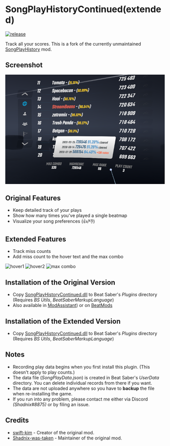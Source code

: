 ﻿# SongPlayHistoryContinued(extended)

[![release](https://img.shields.io/github/release/Shadnix-was-taken/BeatSaber-SongPlayHistoryContinued.svg)](https://github.com/Shadnix-was-taken/BeatSaber-SongPlayHistoryContinued)

Track all your scores. This is a fork of the currently unmaintained [SongPlayHistory](https://github.com/swift-kim/SongPlayHistory) mod.

## Screenshot

![Screenshot](Screenshot.png)

## Original Features

- Keep detailed track of your plays
- Show how many times you've played a single beatmap
- Visualize your song preferences (👍/👎)

## Extended Features
- Track miss counts
- Add miss count to the hover text and the max combo

![hover1](https://user-images.githubusercontent.com/86054813/132974076-e95b8ee9-0e36-49e6-a7f6-28cf983983a0.png)
![hover2](https://user-images.githubusercontent.com/86054813/132974178-5a64ea43-24ff-45ac-a196-2e17e7749024.png)
![max combo](https://user-images.githubusercontent.com/86054813/132974188-2a3af5e4-959f-458c-b985-e471cb67f945.png)


## Installation of the Original Version

- Copy [SongPlayHistoryContinued.dll](https://github.com/Shadnix-was-taken/BeatSaber-SongPlayHistoryContinued/releases) to Beat Saber's _Plugins_ directory (Requires _BS Utils_, _BeatSaberMarkupLanguage_)
- Also available in [ModAssistant](https://github.com/Assistant/ModAssistant)) or on [BeatMods](https://beatmods.com/#/mods)

## Installation of the Extended Version

- Copy [SongPlayHistoryContinued.dll](https://github.com/rakkyo150/BeatSaber-SongPlayHistoryContinued/releases) to Beat Saber's _Plugins_ directory (Requires _BS Utils_, _BeatSaberMarkupLanguage_)

## Notes

- Recording play data begins when you first install this plugin. (This doesn't apply to play counts.)
- The data file (_SongPlayData.json_) is created in Beat Saber's _UserData_ directory. You can delete individual records from there if you want.
- The data are not uploaded anywhere so you have to **backup** the file when re-installing the game.
- If you run into any problem, please contact me either via Discord _(Shadnix#8875)_ or by filing an issue.

## Credits

- [swift-kim](https://github.com/swift-kim) - Creator of the original mod.
- [Shadnix-was-taken](https://github.com/Shadnix-was-taken) - Maintainer of the original mod. 
